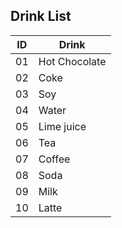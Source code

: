 ## Drink List

| ID  | Drink         |
| --- | ------------- |
| 01  | Hot Chocolate |
| 02  | Coke          |
| 03  | Soy           |
| 04  | Water         |
| 05  | Lime juice    |
| 06  | Tea           |
| 07  | Coffee        |
| 08  | Soda          |
| 09  | Milk          |
| 10  | Latte         |
